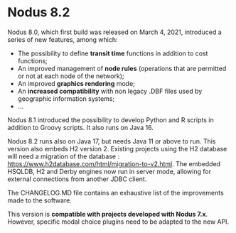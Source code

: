# Nodus 8.2

Nodus 8.0, which first build was released on March 4, 2021, introduced a series of new features, among which:

- The possibility to define **transit time** functions in addition to cost functions;
- An improved management of **node rules** (operations that are permitted or not at each node of the network);
- An improved **graphics rendering** mode;
- An **increased compatibility** with non legacy .DBF files used by geographic information systems;
- …

Nodus 8.1 introduced the possibility to develop Python and R scripts in addition to Groovy scripts. It also runs on Java 16.

Nodus 8.2 runs also on Java 17, but needs Java 11 or above to run. This version also embeds H2 version 2. Existing projects using the H2 database
will need a migration of the database : https://www.h2database.com/html/migration-to-v2.html. The embedded HSQLDB, H2 and Derby
engines now run in server mode, allowing for external connections from another JDBC client. 

The CHANGELOG.MD file contains an exhaustive list of the improvements made to the software.

This version is **compatible with projects developed with Nodus 7.x**. However, specific modal choice plugins need to be adapted to the new API.
